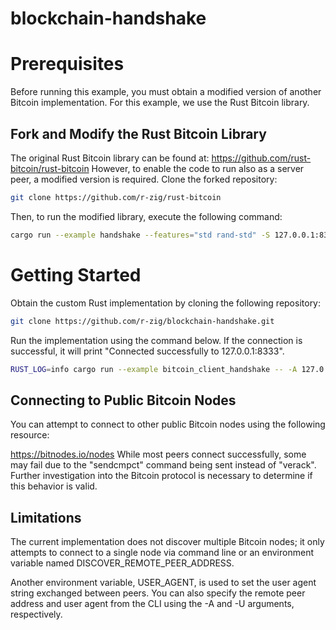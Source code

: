 # blockchain-handshake
# Prerequisites
Before running this example, you must obtain a modified version of another Bitcoin implementation. For this example, we use the Rust Bitcoin library.

## Fork and Modify the Rust Bitcoin Library

The original Rust Bitcoin library can be found at: https://github.com/rust-bitcoin/rust-bitcoin
However, to enable the code to run also as a server peer, a modified version is required. Clone the forked repository:

```bash Copy code
git clone https://github.com/r-zig/rust-bitcoin
```
Then, to run the modified library, execute the following command:

```bash Copy code
cargo run --example handshake --features="std rand-std" -S 127.0.0.1:8333
```
# Getting Started
Obtain the custom Rust implementation by cloning the following repository:

```bash Copy code
git clone https://github.com/r-zig/blockchain-handshake.git
```
Run the implementation using the command below. If the connection is successful, it will print "Connected successfully to 127.0.0.1:8333".

```bash Copy code
RUST_LOG=info cargo run --example bitcoin_client_handshake -- -A 127.0.0.1:8333
```
## Connecting to Public Bitcoin Nodes
You can attempt to connect to other public Bitcoin nodes using the following resource:

https://bitnodes.io/nodes
While most peers connect successfully, some may fail due to the "sendcmpct" command being sent instead of "verack". Further investigation into the Bitcoin protocol is necessary to determine if this behavior is valid.

## Limitations
The current implementation does not discover multiple Bitcoin nodes; it only attempts to connect to a single node via command line or an environment variable named DISCOVER_REMOTE_PEER_ADDRESS.

Another environment variable, USER_AGENT, is used to set the user agent string exchanged between peers. You can also specify the remote peer address and user agent from the CLI using the -A and -U arguments, respectively.
